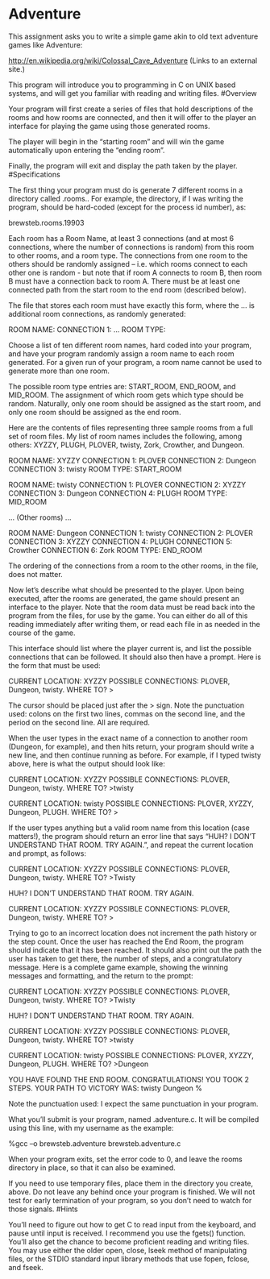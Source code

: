 # Adventure
This assignment asks you to write a simple game akin to old text adventure games like Adventure:

http://en.wikipedia.org/wiki/Colossal_Cave_Adventure (Links to an external site.)

This program will introduce you to programming in C on UNIX based systems, and will get you familiar with reading and writing files.
#Overview

Your program will first create a series of files that hold descriptions of the rooms and how rooms are connected, and then it will offer to the player an interface for playing the game using those generated rooms.

The player will begin in the “starting room” and will win the game automatically upon entering the “ending room”.

Finally, the program will exit and display the path taken by the player.
#Specifications 

The first thing your program must do is generate 7 different rooms in a directory called <username>.rooms.<process id>. For example, the directory, if I was writing the program, should be hard-coded (except for the process id number), as:

brewsteb.rooms.19903

Each room has a Room Name, at least 3 connections (and at most 6 connections, where the number of connections is random) from this room to other rooms, and a room type. The connections from one room to the others should be randomly assigned – i.e. which rooms connect to each other one is random - but note that if room A connects to room B, then room B must have a connection back to room A. There must be at least one connected path from the start room to the end room (described below).

The file that stores each room must have exactly this form, where the … is additional room connections, as randomly generated:

ROOM NAME: <room name>
CONNECTION 1: <room name>
…
ROOM TYPE: <room type>

Choose a list of ten different room names, hard coded into your program, and have your program randomly assign a room name to each room generated. For a given run of your program, a room name cannot be used to generate more than one room.

The possible room type entries are: START_ROOM, END_ROOM, and MID_ROOM. The assignment of which room gets which type should be random. Naturally, only one room should be assigned as the start room, and only one room should be assigned as the end room. 

Here are the contents of files representing three sample rooms from a full set of room files. My list of room names includes the following, among others: XYZZY, PLUGH, PLOVER, twisty, Zork, Crowther, and Dungeon.

ROOM NAME: XYZZY
CONNECTION 1: PLOVER
CONNECTION 2: Dungeon
CONNECTION 3: twisty
ROOM TYPE: START_ROOM

ROOM NAME: twisty
CONNECTION 1: PLOVER
CONNECTION 2: XYZZY
CONNECTION 3: Dungeon
CONNECTION 4: PLUGH
ROOM TYPE: MID_ROOM

... (Other rooms) ...

ROOM NAME: Dungeon
CONNECTION 1: twisty
CONNECTION 2: PLOVER
CONNECTION 3: XYZZY
CONNECTION 4: PLUGH
CONNECTION 5: Crowther
CONNECTION 6: Zork
ROOM TYPE: END_ROOM

The ordering of the connections from a room to the other rooms, in the file, does not matter.

Now let’s describe what should be presented to the player. Upon being executed, after the rooms are generated, the game should present an interface to the player. Note that the room data must be read back into the program from the files, for use by the game. You can either do all of this reading immediately after writing them, or read each file in as needed in the course of the game.

This interface should list where the player current is, and list the possible connections that can be followed. It should also then have a prompt. Here is the form that must be used:

CURRENT LOCATION: XYZZY
POSSIBLE CONNECTIONS: PLOVER, Dungeon, twisty.
WHERE TO? >

The cursor should be placed just after the > sign. Note the punctuation used: colons on the first two lines, commas on the second line, and the period on the second line. All are required.

When the user types in the exact name of a connection to another room (Dungeon, for example), and then hits return, your program should write a new line, and then continue running as before. For example, if I typed twisty above, here is what the output should look like:

CURRENT LOCATION: XYZZY
POSSIBLE CONNECTIONS: PLOVER, Dungeon, twisty.
WHERE TO? >twisty

CURRENT LOCATION: twisty
POSSIBLE CONNECTIONS: PLOVER, XYZZY, Dungeon, PLUGH.
WHERE TO? >

If the user types anything but a valid room name from this location (case matters!), the program should return an error line that says “HUH? I DON’T UNDERSTAND THAT ROOM. TRY AGAIN.”, and repeat the current location and prompt, as follows:

CURRENT LOCATION: XYZZY
POSSIBLE CONNECTIONS: PLOVER, Dungeon, twisty.
WHERE TO? >Twisty

HUH? I DON’T UNDERSTAND THAT ROOM. TRY AGAIN.

CURRENT LOCATION: XYZZY
POSSIBLE CONNECTIONS: PLOVER, Dungeon, twisty.
WHERE TO? >

Trying to go to an incorrect location does not increment the path history or the step count. Once the user has reached the End Room, the program should indicate that it has been reached. It should also print out the path the user has taken to get there, the number of steps, and a congratulatory message. Here is a complete game example, showing the winning messages and formatting, and the return to the prompt:

CURRENT LOCATION: XYZZY
POSSIBLE CONNECTIONS: PLOVER, Dungeon, twisty.
WHERE TO? >Twisty

HUH? I DON’T UNDERSTAND THAT ROOM. TRY AGAIN.

CURRENT LOCATION: XYZZY
POSSIBLE CONNECTIONS: PLOVER, Dungeon, twisty.
WHERE TO? >twisty

CURRENT LOCATION: twisty
POSSIBLE CONNECTIONS: PLOVER, XYZZY, Dungeon, PLUGH.
WHERE TO? >Dungeon

YOU HAVE FOUND THE END ROOM. CONGRATULATIONS!
YOU TOOK 2 STEPS. YOUR PATH TO VICTORY WAS:
twisty
Dungeon
%

Note the punctuation used: I expect the same punctuation in your program.

What you’ll submit is your program, named <username>.adventure.c. It will be compiled using this line, with my username as the example:

%gcc –o brewsteb.adventure brewsteb.adventure.c

When your program exits, set the error code to 0, and leave the rooms directory in place, so that it can also be examined.

If you need to use temporary files, place them in the directory you create, above. Do not leave any behind once your program is finished. We will not test for early termination of your program, so you don’t need to watch for those signals.
#Hints

You’ll need to figure out how to get C to read input from the keyboard, and pause until input is received. I recommend you use the fgets() function. You’ll also get the chance to become proficient reading and writing files. You may use either the older open, close, lseek method of manipulating files, or the STDIO standard input library methods that use fopen, fclose, and fseek.
